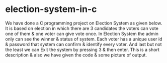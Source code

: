 # election-system-in-c
We have done a C programming project on Election System as given below. It is based on election in which there are 3 candidates the voters can vote one of them & one voter can  give vote once.  In Election System the admin only can see the winner & status of system. Each voter has a unique user id & password that system can confirm & identify every voter. And last but not the least we can Exit the system by pressing 3 & then enter. This is a short description & also we have given the code & some picture of output.   

